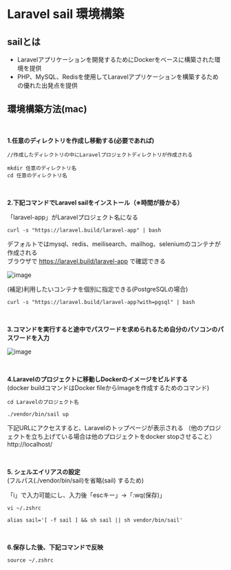 # Laravel sail 環境構築

## sailとは
* Laravelアプリケーションを開発するためにDockerをベースに構築された環境を提供
* PHP、MySQL、Redisを使用してLaravelアプリケーションを構築するための優れた出発点を提供

## 環境構築方法(mac)
<br>

**1.任意のディレクトリを作成し移動する(必要であれば)**

``` 
//作成したディレクトリの中にLaravelプロジェクトディレクトリが作成される

mkdir 任意のディレクトリ名
cd 任意のディレクトリ名
```

<br>

**2.下記コマンドでLaravel sailをインストール（※時間が掛かる）**<br>

「laravel-app」がLaravelプロジェクト名になる

``` 
curl -s "https://laravel.build/laravel-app" | bash
```

デフォルトではmysql、redis、meilisearch、mailhog、seleniumのコンテナが作成される
<br>
ブラウザで https://laravel.build/laravel-app で確認できる

![image](https://github.com/hiien29/sail_explanation/assets/132329554/b9d98dd2-9527-468d-90eb-62e3c70ef592)

(補足)利用したいコンテナを個別に指定できる(PostgreSQLの場合)
```
curl -s "https://laravel.build/laravel-app?with=pgsql" | bash
```

<br>

**3.コマンドを実行すると途中でパスワードを求められるため自分のパソコンのパスワードを入力**

![image](https://github.com/hiien29/sail_explanation/assets/132329554/1fc19794-045b-4d91-84e2-a6979e5050c0)

<br>

**4.Laravelのプロジェクトに移動しDockerのイメージをビルドする**
<br>
(docker buildコマンドはDocker fileからImageを作成するためのコマンド)

```
cd Laravelのプロジェクト名

./vendor/bin/sail up
```

下記URLにアクセスすると、Laravelのトップページが表示される
（他のプロジェクトを立ち上げている場合は他のプロジェクトをdocker stopさせること）
http://localhost/

<br>

**5. シェルエイリアスの設定**
<br>
(フルパス(./vendor/bin/sail)を省略(sail) するため)
<br>

「i」で入力可能にし、入力後「escキー」→「:wq(保存)」

```
vi ~/.zshrc

alias sail='[ -f sail ] && sh sail || sh vendor/bin/sail'
```
<br>

**6.保存した後、下記コマンドで反映**

```
source ~/.zshrc
```